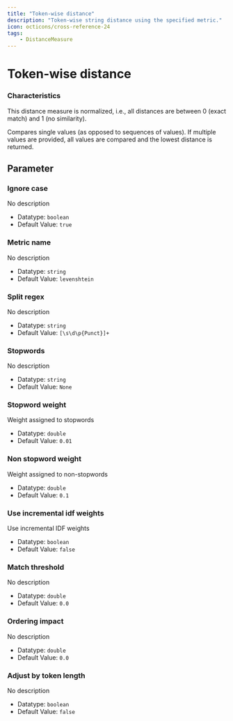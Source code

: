 ```yaml
---
title: "Token-wise distance"
description: "Token-wise string distance using the specified metric."
icon: octicons/cross-reference-24
tags: 
    - DistanceMeasure
---
```

# Token-wise distance
<!-- This file was generated - DO NOT CHANGE IT MANUALLY -->




### Characteristics
This distance measure is normalized, i.e., all distances are between 0 (exact match) and 1 (no similarity).

Compares single values (as opposed to sequences of values). If multiple values are provided, all values are compared and the lowest distance is returned.

## Parameter

### Ignore case

No description

- Datatype: `boolean`
- Default Value: `true`



### Metric name

No description

- Datatype: `string`
- Default Value: `levenshtein`



### Split regex

No description

- Datatype: `string`
- Default Value: `[\s\d\p{Punct}]+`



### Stopwords

No description

- Datatype: `string`
- Default Value: `None`



### Stopword weight

Weight assigned to stopwords

- Datatype: `double`
- Default Value: `0.01`



### Non stopword weight

Weight assigned to non-stopwords

- Datatype: `double`
- Default Value: `0.1`



### Use incremental idf weights

Use incremental IDF weights

- Datatype: `boolean`
- Default Value: `false`



### Match threshold

No description

- Datatype: `double`
- Default Value: `0.0`



### Ordering impact

No description

- Datatype: `double`
- Default Value: `0.0`



### Adjust by token length

No description

- Datatype: `boolean`
- Default Value: `false`



